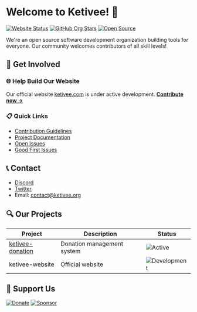 # Welcome to Ketivee! 👋

[![Website Status](https://img.shields.io/website?down_message=under+development&label=ketivee.com&up_color=blue&url=https%3A%2F%2Fketivee.com)](https://ketivee.com)
[![GitHub Org Stars](https://img.shields.io/github/stars/ketivee-org?style=social)](https://github.com/ketivee-org)
[![Open Source](https://badges.frapsoft.com/os/v2/open-source.svg?v=103)](https://github.com/ketivee-org)

We're an open source software development organization building tools for everyone. Our community welcomes contributors of all skill levels!

## 🚀 Get Involved

### 🌐 Help Build Our Website
Our official website [ketivee.com](https://ketivee.com) is under active development. **[Contribute now →](CONTRIBUTING.md)**

### 📋 Quick Links
- [Contribution Guidelines](CONTRIBUTING.md)
- [Project Documentation](docs/)
- [Open Issues](https://github.com/ketivee-org/ketivee-donation/issues)
- [Good First Issues](https://github.com/ketivee-org/ketivee-donation/issues?q=is%3Aopen+is%3Aissue+label%3A%22good+first+issue%22)

## 📞 Contact
- [Discord](https://discord.gg/ketivee)
- [Twitter](https://twitter.com/ketivee)
- Email: contact@ketivee.org

## 🔍 Our Projects
| Project | Description | Status |
|---------|-------------|--------|
| [ketivee-donation](https://github.com/ketivee-org/ketivee-donation) | Donation management system | ![Active](https://img.shields.io/badge/status-active-brightgreen) |
| ketivee-website | Official website | ![Development](https://img.shields.io/badge/status-in%20development-yellow) |

## 💖 Support Us
[![Donate](https://img.shields.io/badge/Donate-FF5F5F)](https://github.com/ketivee-org/ketivee-donation)
[![Sponsor](https://img.shields.io/badge/Sponsor-EA4AAA)](https://github.com/sponsors/ketivee-org)
